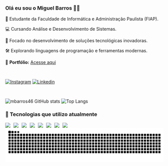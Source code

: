 
### Olá eu sou o Miguel Barros 🖐🏻

📖 Estudante da Faculdade de Informática e Administração Paulista (FIAP).  

💻 Cursando Análise e Desenvolvimento de Sistemas.  

🎯 Focado no desenvolvimento de soluções tecnológicas inovadoras.  

🛠️ Explorando linguagens de programação e ferramentas modernas.  

🔗 **Portfólio:** <a href="https://mbarros46.github.io/portifolio/#inicio" target="_blank">Acesse aqui</a>



<br/>

[![Instagram](https://img.shields.io/badge/Instagram-E4405F?style=for-the-badge&logo=instagram&logoColor=white)](https://www.instagram.com/m_barros46/)
[![Linkedin](https://img.shields.io/badge/LinkedIn-0077B5?style=for-the-badge&logo=linkedin&logoColor=white)](https://www.linkedin.com/in/miguel-barros-ramos-47458a326/)

<br/>

![mbarros46 GitHub stats](https://github-readme-stats.vercel.app/api?username=mbarros46&show_icons=true&theme=dracula)
![Top Langs](https://github-readme-stats.vercel.app/api/top-langs/?username=anuraghazra&layout=compact&theme=dark)

### 🚀 Tecnologias que utilizo atualmente  
<div style="display: flex; gap: 10px;">
    <img src="https://img.shields.io/badge/HTML5-E34F26?style=for-the-badge&logo=html5&logoColor=white" />
    <img src="https://img.shields.io/badge/CSS3-239120?style=for-the-badge&logo=css3&logoColor=white" />
    <img src="https://img.shields.io/badge/JavaScript-F7DF1E?style=for-the-badge&logo=javascript&logoColor=black" />
    <img src="https://img.shields.io/badge/Java-ED8B00?style=for-the-badge&logo=openjdk&logoColor=white" />
    <img src="https://img.shields.io/badge/Python-3776AB?style=for-the-badge&logo=python&logoColor=white" />
    <img src="https://img.shields.io/badge/SQL-4479A1?style=for-the-badge&logo=postgresql&logoColor=white" />
    <img src="https://img.shields.io/badge/OracleSQL-F80000?style=for-the-badge&logo=oracle&logoColor=white" />
    <img src="https://img.shields.io/badge/Data%20Modeler-01529E?style=for-the-badge&logo=oracle&logoColor=white" />
</div>

<picture>
  <source media="(prefers-color-scheme: dark)" srcset="https://raw.githubusercontent.com/mbarros46/mbarros46/output/github-contribution-grid-snake-dark.svg">
  <source media="(prefers-color-scheme: light)" srcset="https://raw.githubusercontent.com/mbarros46/mbarros46/output/github-contribution-grid-snake.svg">
  <img alt="github contribution grid snake animation" src="https://raw.githubusercontent.com/mbarros46/mbarros46/output/github-contribution-grid-snake.svg">
</picture>
